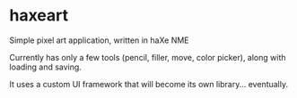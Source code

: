 haxeart
=======

Simple pixel art application, written in haXe NME

Currently has only a few tools (pencil, filler, move, color picker), along with loading and saving.

It uses a custom UI framework that will become its own library... eventually.

